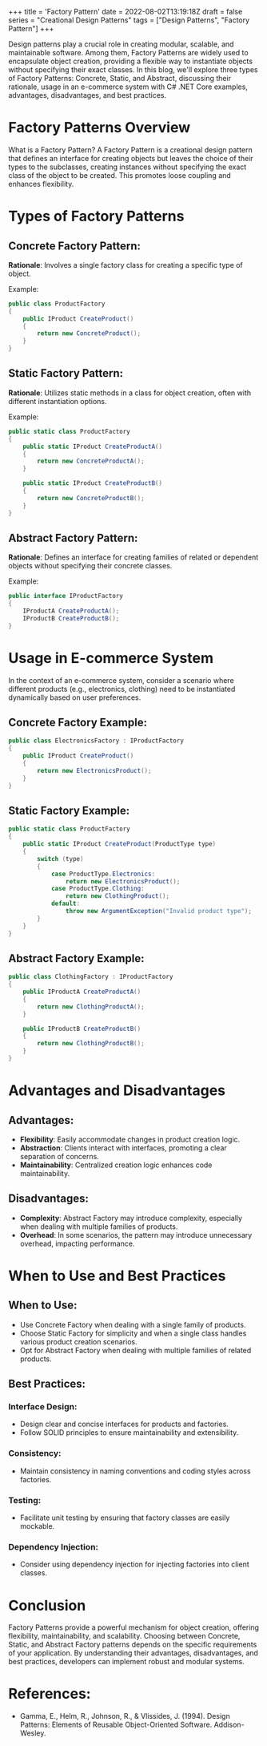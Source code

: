 +++
title = 'Factory Pattern'
date = 2022-08-02T13:19:18Z
draft = false
series = "Creational Design Patterns"
tags = ["Design Patterns", "Factory Pattern"]
+++

Design patterns play a crucial role in creating modular, scalable, and maintainable software. Among them, Factory Patterns are widely used to encapsulate object creation, providing a flexible way to instantiate objects without specifying their exact classes. In this blog, we'll explore three types of Factory Patterns: Concrete, Static, and Abstract, discussing their rationale, usage in an e-commerce system with C# .NET Core examples, advantages, disadvantages, and best practices.

# Factory Patterns Overview

What is a Factory Pattern?
A Factory Pattern is a creational design pattern that defines an interface for creating objects but leaves the choice of their types to the subclasses, creating instances without specifying the exact class of the object to be created. This promotes loose coupling and enhances flexibility.

# Types of Factory Patterns

## Concrete Factory Pattern:

**Rationale**: Involves a single factory class for creating a specific type of object.

Example:

```csharp
public class ProductFactory
{
    public IProduct CreateProduct()
    {
        return new ConcreteProduct();
    }
}
```

## Static Factory Pattern:

**Rationale**: Utilizes static methods in a class for object creation, often with different instantiation options.

Example:

```csharp
public static class ProductFactory
{
    public static IProduct CreateProductA()
    {
        return new ConcreteProductA();
    }

    public static IProduct CreateProductB()
    {
        return new ConcreteProductB();
    }
}
```

## Abstract Factory Pattern:

**Rationale**: Defines an interface for creating families of related or dependent objects without specifying their concrete classes.

Example:

```csharp
public interface IProductFactory
{
    IProductA CreateProductA();
    IProductB CreateProductB();
}
```

# Usage in E-commerce System

In the context of an e-commerce system, consider a scenario where different products (e.g., electronics, clothing) need to be instantiated dynamically based on user preferences.

## Concrete Factory Example:

```csharp
public class ElectronicsFactory : IProductFactory
{
    public IProduct CreateProduct()
    {
        return new ElectronicsProduct();
    }
}
```

## Static Factory Example:

```csharp
public static class ProductFactory
{
    public static IProduct CreateProduct(ProductType type)
    {
        switch (type)
        {
            case ProductType.Electronics:
                return new ElectronicsProduct();
            case ProductType.Clothing:
                return new ClothingProduct();
            default:
                throw new ArgumentException("Invalid product type");
        }
    }
}
```

## Abstract Factory Example:

```csharp
public class ClothingFactory : IProductFactory
{
    public IProductA CreateProductA()
    {
        return new ClothingProductA();
    }

    public IProductB CreateProductB()
    {
        return new ClothingProductB();
    }
}
```

# Advantages and Disadvantages

## Advantages:

- **Flexibility**: Easily accommodate changes in product creation logic.
- **Abstraction**: Clients interact with interfaces, promoting a clear separation of concerns.
- **Maintainability**: Centralized creation logic enhances code maintainability.

## Disadvantages:

- **Complexity**: Abstract Factory may introduce complexity, especially when dealing with multiple families of products.
- **Overhead**: In some scenarios, the pattern may introduce unnecessary overhead, impacting performance.

# When to Use and Best Practices

## When to Use:

- Use Concrete Factory when dealing with a single family of products.
- Choose Static Factory for simplicity and when a single class handles various product creation scenarios.
- Opt for Abstract Factory when dealing with multiple families of related products.

## Best Practices:

### Interface Design:

- Design clear and concise interfaces for products and factories.
- Follow SOLID principles to ensure maintainability and extensibility.

### Consistency:

- Maintain consistency in naming conventions and coding styles across factories.

### Testing:

- Facilitate unit testing by ensuring that factory classes are easily mockable.

### Dependency Injection:

- Consider using dependency injection for injecting factories into client classes.

# Conclusion

Factory Patterns provide a powerful mechanism for object creation, offering flexibility, maintainability, and scalability. Choosing between Concrete, Static, and Abstract Factory patterns depends on the specific requirements of your application. By understanding their advantages, disadvantages, and best practices, developers can implement robust and modular systems.

# References:

- Gamma, E., Helm, R., Johnson, R., & Vlissides, J. (1994). Design Patterns: Elements of Reusable Object-Oriented Software. Addison-Wesley.
